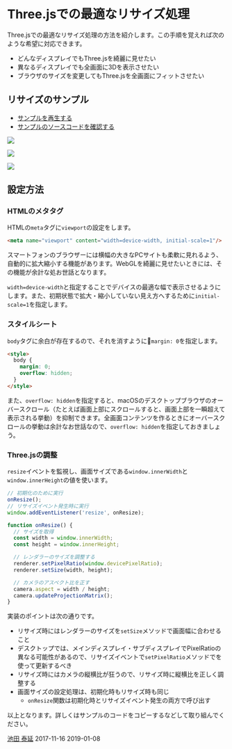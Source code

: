 # Three.jsでの最適なリサイズ処理

Three.jsでの最適なリサイズ処理の方法を紹介します。この手順を覚えれば次のような希望に対応できます。

- どんなディスプレイでもThree.jsを綺麗に見せたい
- 異なるディスプレイでも全画面に3Dを表示させたい
- ブラウザのサイズを変更してもThree.jsを全画面にフィットさせたい

## リサイズのサンプル

- [サンプルを再生する](https://ics-creative.github.io/tutorial-three/samples/renderer_resize.html)
- [サンプルのソースコードを確認する](../samples/renderer_resize.html)


![](../imgs/renderer_resize_1.png)

![](../imgs/renderer_resize_2.png)

![](../imgs/renderer_resize_3.png)


## 設定方法

### HTMLのメタタグ

HTMLの`meta`タグに`viewport`の設定をします。

```html
<meta name="viewport" content="width=device-width, initial-scale=1"/>
```

スマートフォンのブラウザーには横幅の大きなPCサイトも柔軟に見れるよう、自動的に拡大縮小する機能があります。WebGLを綺麗に見せたいときには、その機能が余計な処お世話となります。

`width=device-width`と指定することでデバイスの最適な幅で表示させるようにします。また、初期状態で拡大・縮小していない見え方へするために`initial-scale=1`を指定します。

### スタイルシート

`body`タグに余白が存在するので、それを消すように`margin: 0`を指定します。

```html
<style>
  body {
    margin: 0;
    overflow: hidden;
  }
</style>
```

また、`overflow: hidden`を指定すると、macOSのデスクトップブラウザのオーバースクロール（たとえば画面上部にスクロールすると、画面上部を一瞬超えて表示される挙動）を抑制できます。全画面コンテンツを作るときにオーバースクロールの挙動は余計なお世話なので、`overflow: hidden`を指定しておきましょう。

### Three.jsの調整

`resize`イベントを監視し、画面サイズである`window.innerWidth`と`window.innerHeight`の値を使います。

```js
// 初期化のために実行
onResize();
// リサイズイベント発生時に実行
window.addEventListener('resize', onResize);

function onResize() {
  // サイズを取得
  const width = window.innerWidth;
  const height = window.innerHeight;

  // レンダラーのサイズを調整する
  renderer.setPixelRatio(window.devicePixelRatio);
  renderer.setSize(width, height);

  // カメラのアスペクト比を正す
  camera.aspect = width / height;
  camera.updateProjectionMatrix();
}
```

実装のポイントは次の通りです。

- リサイズ時にはレンダラーのサイズを`setSize`メソッドで画面幅に合わせること
- デスクトップでは、メインディスプレイ・サブディスプレイでPixelRatioの異なる可能性があるので、リサイズイベントで`setPixelRatio`メソッドでを使って更新するべき
- リサイズ時にはカメラの縦横比が狂うので、リサイズ時に縦横比を正しく調整する
- 画面サイズの設定処理は、初期化時もリサイズ時も同じ
  - `onResize`関数は初期化時とリサイズイベント発生の両方で呼び出す


以上となります。詳しくはサンプルのコードをコピーするなどして取り組んでください。

<article-author>[池田 泰延](https://twitter.com/clockmaker)</article-author>
<article-date-published>2017-11-16</article-date-published>
<article-date-modified>2019-01-08</article-date-modified>
